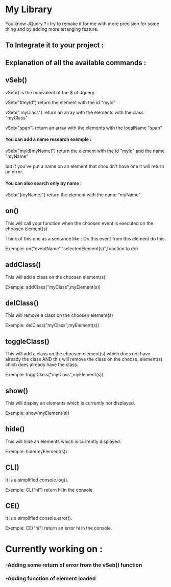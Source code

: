 # My Library
 You know JQuery ? i try to remake it for me with more precision for some thing and by adding more arranging feature.

## To Integrate it to your project :
<script src="https://devwebaupif.000webhostapp.com/Projets/MyLibrary/myLibrary.js"></script>

## Explanation of all the available commands :



## vSeb()
vSeb() is the equivalent of the $ of Jquery.

vSeb("#myId") 
return the element with the id "myId"

vSeb(".myClass")
return an array with the elements with the class "myClass"

vSeb("span")
return an array with the elements with the localName "span"

#### You can add a name research exemple :

vSeb("myid[myName]")
return the element with the id "myId" and the name "myName"

but if you've put a name on an element that shouldn't have one it will return an error.

#### You can also search only by name :

vSeb("[myName]")
return the element with the name "myName"



## on()

This will call your function when the choosen event is executed on the choosen element(s)

Think of this one as a sentance like :
On this event from this element do this.

Exemple:
on("eventName","selectedElement(s)",function to do)



## addClass()

This will add a class on the choosen element(s)

Exemple:
addClass("myClass",myElement(s))



## delClass()

This will remove a class on the choosen element(s)

Exemple:
delClass("myClass",myElement(s))


## toggleClass()

This will add a class on the choosen element(s) which does not have already the class 
AND this will remove the class on the choose, element(s) chich does already have the class.

Exemple:
togglClass("myClass",myElement(s))



## show()

This will display an elements which is currently not displayed.

Exemple:
show(myElement(s))



## hide()

This will hide an elements which is currently displayed.

Exemple:
hide(myElement(s))



## CL()

It is a simplified console.log().

Exemple:
CL("hi")
return hi in the console.



## CE()

It is a simplified console.error().

Exemple:
CE("hi")
return an error hi in the console.


# Currently working on :

### -Adding some return of error from the vSeb() function
### -Adding function of element loaded
